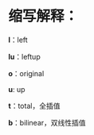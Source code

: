 # 缩写解释：

**l**：left

**lu**：leftup

**o**：original

**u**: up

**t**：total，全插值

**b**：bilinear，双线性插值
